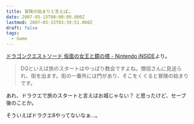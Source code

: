 ```yaml
---
title: 冒険の始まりと言えば…
date: 2007-05-15T00:00:00.000Z
lastmod: 2007-05-15T03:39:51.000Z
draft: false
tags:
  - Game
---
```


[ドラゴンクエストソード 仮面の女王と鏡の塔 - Nintendo iNSIDE](http://www.nintendo-inside.jp/impression/102/10201.html)より。

> DQといえば旅のスタートはやっぱり教会ですよね。僧侶さんに見送られ、街を出ます。街の一番外には門があり、そこをくぐると冒険の始まりです。

あれ、ドラクエで旅のスタートと言えばお城じゃない？ と思ったけど、セーブ後のことか。

そういえばドラクエ8やってないなぁ…。
